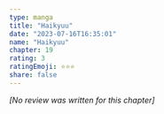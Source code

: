 ```yaml
---
type: manga
title: "Haikyuu"
date: "2023-07-16T16:35:01"
name: "Haikyuu"
chapter: 19
rating: 3
ratingEmoji: ⭐️⭐️⭐️
share: false
---
```


*[No review was written for this chapter]*
